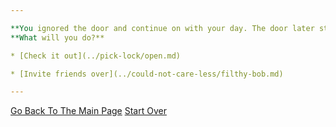 ```yaml
---

**You ignored the door and continue on with your day. The door later starts to glow, but you are home alone.**
**What will you do?**

* [Check it out](../pick-lock/open.md)

* [Invite friends over](../could-not-care-less/filthy-bob.md)

---
```


[Go Back To The Main Page](../README.md)
[Start Over](../start-question/start.md)